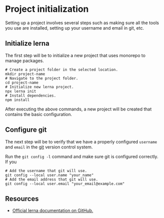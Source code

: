 # Project initialization

Setting up a project involves several steps such as making sure all the tools you use are installed, setting up your username and email in git, etc.

## Initialize lerna

The first step will be to initialize a new project that uses monorepo to manage packages.

```shell
# Create a project folder in the selected location.
mkdir project-name
# Navigate to the project folder.
cd project-name
# Initialize new lerna project.
npx lerna init
# Install dependencies.
npm install
```

After executing the above commands, a new project will be created that contains the basic configuration.

## Configure git

The next step will be to verify that we have a properly configured `username` and `email` in the [git](https://git-scm.com/) version control system.

Run the `git config -l` command and make sure git is configured correctly. If you 

```shell
# Add the username that git will use.
git config --local user.name "your_name"
# Add the email address that git will use. 
git config --local user.email "your_email@example.com"
```

## Resources

- [Official lerna documentation on GitHub.](https://github.com/lerna/lerna)
